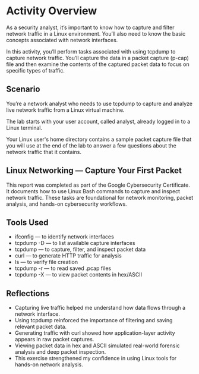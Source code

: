 # Activity Overview

As a security analyst, it’s important to know how to capture and filter network traffic in a Linux environment. You’ll also need to know the basic concepts associated with network interfaces.

In this activity, you’ll perform tasks associated with using tcpdump to capture network traffic. You’ll capture the data in a packet capture (p-cap) file and then examine the contents of the captured packet data to focus on specific types of traffic.

## Scenario

You’re a network analyst who needs to use tcpdump to capture and analyze live network traffic from a Linux virtual machine.

The lab starts with your user account, called analyst, already logged in to a Linux terminal.

Your Linux user's home directory contains a sample packet capture file that you will use at the end of the lab to answer a few questions about the network traffic that it contains.

## Linux Networking — Capture Your First Packet

This report was completed as part of the Google Cybersecurity Certificate. It documents how to use Linux Bash commands to capture and inspect network traffic. These tasks are foundational for network monitoring, packet analysis, and hands-on cybersecurity workflows.

## Tools Used
- ifconfig — to identify network interfaces
- tcpdump -D — to list available capture interfaces
- tcpdump — to capture, filter, and inspect packet data
- curl — to generate HTTP traffic for analysis
- ls — to verify file creation
- tcpdump -r — to read saved .pcap files
- tcpdump -X — to view packet contents in hex/ASCII

## Reflections
- Capturing live traffic helped me understand how data flows through a network interface.
- Using tcpdump reinforced the importance of filtering and saving relevant packet data.
- Generating traffic with curl showed how application-layer activity appears in raw packet captures.
- Viewing packet data in hex and ASCII simulated real-world forensic analysis and deep packet inspection.
- This exercise strengthened my confidence in using Linux tools for hands-on network analysis.
